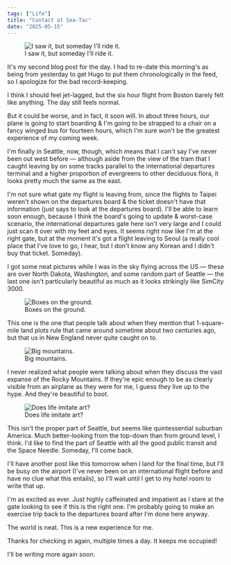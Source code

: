```yaml
---
tags: ["Life"]
title: "Contact at Sea-Tac"
date: "2025-05-15"
---
```


<figure><img src="/posts/contact_at_sea_tac/seatac_train.jpg" alt="I saw it, but someday I'll ride it.">
  <figcaption>I saw it, but someday I'll ride it.</figcaption></figure>

It's my second blog post for the day. I had to re-date this morning's as being from yesterday to get Hugo to put them chronologically in the feed, so I apologize for the bad record-keeping.

<!--more-->

I think I should feel jet-lagged, but the six hour flight from Boston barely felt like anything. The day still feels normal.

But it could be worse, and in fact, it soon will. In about three hours, our plane is going to start boarding & I'm going to be strapped to a chair on a fancy winged bus for fourteen hours, which I'm sure won't be the greatest experience of my coming week.

I'm finally in Seattle, now, though, which means that I can't say I've never been out west before — although aside from the view of the tram that I caught leaving by on some tracks parallel to the international departures terminal and a higher proportion of evergreens to other deciduous flora, it looks pretty much the same as the east.

I'm not sure what gate my flight is leaving from, since the flights to Taipei weren't shown on the departures board & the ticket doesn't have that information (just says to look at the departures board). I'll be able to learn soon enough, because I think the board's going to update & worst-case scenario, the international departures gate here isn't very large and I could just scan it over with my feet and eyes. It seems right now like I'm at the right gate, but at the moment it's got a flight leaving to Seoul (a really cool place that I've love to go, I hear, but I don't know any Korean and I didn't buy that ticket. Someday).

I got some neat pictures while I was in the sky flying across the US — these are over North Dakota, Washington, and some random part of Seattle — the last one isn't particularly beautiful as much as it looks strikingly like SimCity 3000.

<figure><img src="/posts/contact_at_sea_tac/nd.png" alt="Boxes on the ground.">
  <figcaption>Boxes on the ground.</figcaption></figure>

This one is the one that people talk about when they mention that 1-square-mile land plots rule that came around sometime about two centuries ago, but that us in New England never quite caught on to.

<figure><img src="/posts/contact_at_sea_tac/mountains.png" alt="Big mountains.">
  <figcaption>Big mountains.</figcaption></figure>

I never realized what people were talking about when they discuss the vast expanse of the Rocky Mountains. If they're epic enough to be as clearly visible from an airplane as they were for me, I guess they live up to the hype. And they're beautiful to boot.

<figure><img src="/posts/contact_at_sea_tac/seattle.png" alt="Does life imitate art?">
  <figcaption>Does life imitate art?</figcaption></figure>

This isn't the proper part of Seattle, but seems like quintessential suburban America. Much better-looking from the top-down than from ground level, I think. I'd like to find the part of Seattle with all the good public transit and the Space Needle. Someday, I'll come back.

I'll have another post like this tomorrow when I land for the final time, but I'll be busy on the airport (I've never been on an international flight before and have no clue what this entails), so I'll wait until I get to my hotel room to write that up.

I'm as excited as ever. Just highly caffeinated and impatient as I stare at the gate looking to see if this is the right one. I'm probably going to make an exercise trip back to the departures board after I'm done here anyway.

The world is neat. This is a new experience for me.

Thanks for checking in again, multiple times a day. It keeps me occupied!

I'll be writing more again soon.
